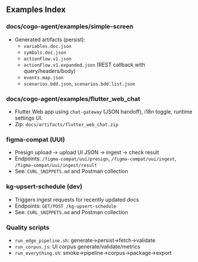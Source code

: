 ## Examples Index

### docs/cogo-agent/examples/simple-screen
- Generated artifacts (persist):
  - `variables.doc.json`
  - `symbols.doc.json`
  - `actionFlow.v1.json`
  - `actionFlow.v1.expanded.json` (REST callback with query/headers/body)
  - `events.map.json`
  - `scenarios.bdd.json`, `scenarios.bdd.list.json`

### docs/cogo-agent/examples/flutter_web_chat
- Flutter Web app using `chat-gateway` (JSON handoff), i18n toggle, runtime settings UI.
- Zip: `docs/artifacts/flutter_web_chat.zip`

### figma-compat (UUI)
- Presign upload → upload UI JSON → ingest → check result
- Endpoints: `/figma-compat/uui/presign`, `/figma-compat/uui/ingest`, `/figma-compat/uui/ingest/result`
- See: `CURL_SNIPPETS.md` and Postman collection

### kg-upsert-schedule (dev)
- Triggers ingest requests for recently updated docs
- Endpoints: `GET/POST /kg-upsert-schedule`
- See: `CURL_SNIPPETS.md` and Postman collection

### Quality scripts
- `run_edge_pipeline.sh`: generate→persist→fetch→validate
- `run_corpus.js`: UI corpus generate/validate/metrics
- `run_everything.sh`: smoke→pipeline→corpus→package→export
